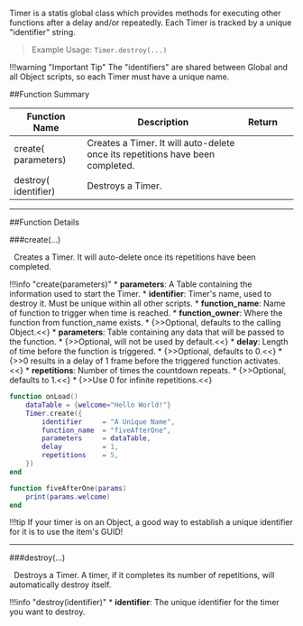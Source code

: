 Timer is a statis global class which provides methods for executing other functions after a delay and/or repeatedly. Each Timer is tracked by a unique "identifier" string. 

> Example Usage: `Timer.destroy(...)`

!!!warning "Important Tip"
    The "identifiers" are shared between Global and all Object scripts, so each Timer must have a unique name.

##Function Summary

Function Name | Description | Return | &nbsp;
-- | -- | -- | --:
create([<span class="tag tab"></span>](intro#types) parameters) | Creates a Timer. It will auto-delete once its repetitions have been completed. | [<span class="ret boo"></span>](intro#types) | [<span class="i"></span>](#create)
destroy([<span class="tag str"></span>](intro#types) identifier) | Destroys a Timer. | [<span class="ret boo"></span>](intro#types) | [<span class="i"></span>](#destroy)

---


##Function Details

###create(...)

[<span class="ret boo"></span>](intro#types)&nbsp; Creates a Timer. It will auto-delete once its repetitions have been completed.

!!!info "create(parameters)"
    * [<span class="tag_tab"></span>](intro#types) **parameters**: A Table containing the information used to start the Timer.
        * [<span class="tag str"></span>](intro#types) **identifier**: Timer's name, used to destroy it. Must be unique within all other scripts.
        * [<span class="tag str"></span>](intro#types) **function_name**: Name of function to trigger when time is reached.
        * [<span class="tag obj"></span>](intro#types) **function_owner**: Where the function from function_name exists.
            * {>>Optional, defaults to the calling Object.<<}
        * [<span class="tag tab"></span>](intro#types) **parameters**: Table containing any data that will be passed to the function.
            * {>>Optional, will not be used by default.<<}
        * [<span class="tag flo"></span>](intro#types) **delay**: Length of time before the function is triggered.
            * {>>Optional, defaults to 0.<<}
            * {>>0 results in a delay of 1 frame before the triggered function activates.<<}
        * [<span class="tag int"></span>](intro#types) **repetitions**: Number of times the countdown repeats.
            * {>>Optional, defaults to 1.<<}
            * {>>Use 0 for infinite repetitions.<<}
            
``` Lua
function onLoad()
    dataTable = {welcome="Hello World!"}
    Timer.create({
        identifier     = "A Unique Name",
        function_name  = "fiveAfterOne",
        parameters     = dataTable,
        delay          = 1,
        repetitions    = 5,
    })
end

function fiveAfterOne(params)
    print(params.welcome)
end
```

!!!tip
    If your timer is on an Object, a good way to establish a unique identifier for it is to use the item's GUID!

---


###destroy(...)

[<span class="ret boo"></span>](intro#types)&nbsp; Destroys a Timer. A timer, if it completes its number of repetitions, will automatically destroy itself.

!!!info "destroy(identifier)"
    * [<span class="tag str"></span>](intro#types) **identifier**: The unique identifier for the timer you want to destroy.
